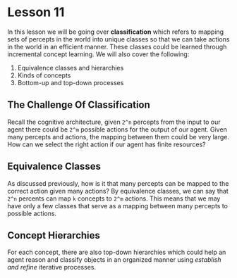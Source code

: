 # Lesson 11

In this lesson we will be going over **classification** which refers to mapping sets of percepts in the world into unique classes so that we can take actions in the world in an efficient manner. These classes could be learned through incremental concept learning. We will also cover the following:

1. Equivalence classes and hierarchies
2. Kinds of concepts
3. Bottom-up and top-down processes

## The Challenge Of Classification

Recall the cognitive architecture, given `2^n` percepts from the input to our agent there could be `2^m` possible actions for the output of our agent. Given many percepts and actions, the mapping between them could be very large. How can we select the right action if our agent has finite resources?

## Equivalence Classes

As discussed previously, how is it that many percepts can be mapped to the correct action given many actions? By equivalence classes, we can say that `2^n` percents can map `k` concepts to `2^m` actions. This means that we may have only a few classes that serve as a mapping between many percepts to possible actions.

## Concept Hierarchies

For each concept, there are also top-down hierarchies which could help an agent reason and classify objects in an organized manner using _establish and refine_ iterative processes.
